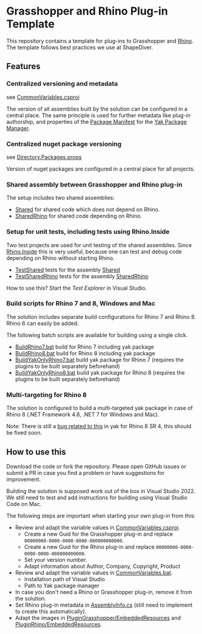 # Grasshopper and Rhino Plug-in Template
This repository contains a template for plug-ins to Grasshopper and [Rhino](https://www.rhino3d.com/). 
The template follows best practices we use at ShapeDiver. 

## Features

### Centralized versioning and metadata 

see [CommonVariables.csproj](CommonVariables.csproj)

The version of all assemblies built by the solution can be configured in a central place. 
The same principle is used for further metadata like plug-in authorship, and properties
of the [Package Manifest](https://developer.rhino3d.com/guides/yak/the-package-manifest/)
for the [Yak Package Manager](https://developer.rhino3d.com/guides/yak/). 


### Centralized nuget package versioning
see [Directory.Packages.props](Directory.Packages.props)

Version of nuget packages are configured in a central place for all projects. 

### Shared assembly between Grasshopper and Rhino plug-in

The setup includes two shared assemblies: 

  * [Shared](Shared) for shared code which does not depend on Rhino.
  * [SharedRhino](SharedRhino) for shared code depending on Rhino. 

### Setup for unit tests, including tests using Rhino.Inside
  
Two test projects are used for unit testing of the shared assemblies. Since [Rhino.Inside](https://github.com/mcneel/rhino.inside) this is very useful, 
because one can test and debug code depending on Rhino without starting Rhino. 

  * [TestShared](TestShared) tests for the assembly [Shared](Shared)  
  * [TestSharedRhino](TestSharedRhino) tests for the assembly [SharedRhino](SharedRhino)
  
How to use this? Start the _Test Explorer_ in Visual Studio. 
  
### Build scripts for Rhino 7 and 8, Windows and Mac

The solution includes separate build configurations for Rhino 7 and Rhino 8. Rhino 6 can easily be added.

The following batch scripts are available for building using a single click.

  * [BuildRhino7.bat](BuildRhino7.bat) build for Rhino 7 including yak package
  * [BuildRhino8.bat](BuildRhino8.bat) build for Rhino 8 including yak package
  * [BuildYakOnlyRhino7.bat](BuildYakOnlyRhino7.bat) build yak package for Rhino 7 (requires the plugins to be built separately beforehand)
  * [BuildYakOnlyRhino8.bat](BuildYakOnlyRhino8.bat) build yak package for Rhino 8 (requires the plugins to be built separately beforehand)

### Multi-targeting for Rhino 8

The solution is configured to build a multi-targeted yak package in case of Rhino 8 (.NET Framework 4.8, .NET 7 for Windows and Mac). 

Note: There is still a [bug related to this](https://discourse.mcneel.com/t/net-multi-targeting-for-yak-packages/166183/10?u=snabela) in yak for Rhino 8 SR 4, this should be fixed soon. 


## How to use this

Download the code or fork the repository. 
Please open GitHub issues or submit a PR in case you find a problem or have suggestions for improvement. 

Building the solution is supposed work out of the box in Visual Studio 2022. 
We still need to test and add instructions for building using Visual Studio Code on Mac. 

The following steps are important when starting your own plug-in from this: 

  * Review and adapt the variable values in [CommonVariables.csproj](CommonVariables.csproj).
    * Create a new Guid for the Grasshopper plug-in and replace `00000000-0000-0000-0000-000000000000`.
    * Create a new Guid for the Rhino plug-in and replace `00000000-0000-0000-0000-000000000000`.
    * Set your version number.
    * Adapt information about Author, Company, Copyright, Product
  * Review and adapt the variable values in [CommonVariables.bat](CommonVariables.bat).
    * Installation path of Visual Studio
    * Path to Yak package manager
  * In case you don't need a Rhino or Grasshopper plug-in, remove it from the solution.
  * Set Rhino plug-in metadata in [AssemblyInfo.cs](PluginRhino/Properties/AssemblyInfo.cs) (still need to implement to create this automatically).
  * Adapt the images in [PluginGrasshopper/EmbeddedResources](PluginGrasshopper/EmbeddedResources) and [PluginRhino/EmbeddedResources](PluginRhino/EmbeddedResources).


